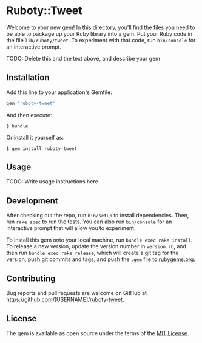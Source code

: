 # Ruboty::Tweet

Welcome to your new gem! In this directory, you'll find the files you need to be able to package up your Ruby library into a gem. Put your Ruby code in the file `lib/ruboty/tweet`. To experiment with that code, run `bin/console` for an interactive prompt.

TODO: Delete this and the text above, and describe your gem

## Installation

Add this line to your application's Gemfile:

```ruby
gem 'ruboty-tweet'
```

And then execute:

    $ bundle

Or install it yourself as:

    $ gem install ruboty-tweet

## Usage

TODO: Write usage instructions here

## Development

After checking out the repo, run `bin/setup` to install dependencies. Then, run `rake spec` to run the tests. You can also run `bin/console` for an interactive prompt that will allow you to experiment.

To install this gem onto your local machine, run `bundle exec rake install`. To release a new version, update the version number in `version.rb`, and then run `bundle exec rake release`, which will create a git tag for the version, push git commits and tags, and push the `.gem` file to [rubygems.org](https://rubygems.org).

## Contributing

Bug reports and pull requests are welcome on GitHub at https://github.com/[USERNAME]/ruboty-tweet.

## License

The gem is available as open source under the terms of the [MIT License](http://opensource.org/licenses/MIT).

